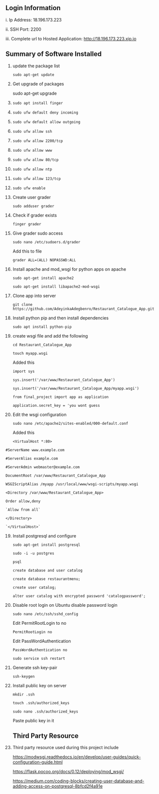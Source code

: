 <h2>Login Information</h2>

i. Ip Address: 18.196.173.223

ii. SSH Port: 2200

iii. Complete url to Hosted Application: http://18.196.173.223.xip.io


<h2>Summary of Software Installed</h2>

1. update the package list

    `sudo apt-get update`

2. Get upgrade of packages

    sudo apt-get upgrade

3. `sudo apt install finger`

4. `sudo ufw default deny incoming`

5. `sudo ufw default allow outgoing`

5. `sudo ufw allow ssh`

5. `sudo ufw allow 2200/tcp`

6. `sudo ufw allow www`

7. `sudo ufw allow 80/tcp`

8. `sudo ufw allow ntp`

9. `sudo ufw allow 123/tcp`

10. `sudo ufw enable`

11. Create user grader

	`sudo adduser grader`

12. Check if grader exists

	`finger grader`

13. Give grader sudo access

	`sudo nano /etc/sudoers.d/grader`

	Add this to file

	`grader ALL=(ALL) NOPASSWD:ALL`

14. Install apache and mod_wsgi for python apps on apache

	`sudo apt-get install apache2`

	`sudo apt-get install libapache2-mod-wsgi`

15. Clone app into server

	`git clone https://github.com/AdeyinkaAdegbenro/Restaurant_Catalogue_App.git`

16. Install python pip and then install dependencies

	`sudo apt install python-pip`

17. create wsgi file and add the following

  	`cd Restaurant_Catalogue_App`

  	`touch myapp.wsgi`

  	Added this

  	 `import sys`

  	 `sys.insert('/var/www/Restaurant_Catalogue_App')`

  	 `sys.insert('/var/www/Restaurant_Catalogue_App/myapp.wsgi')`

  	 `from final_project import app as application`

  	 `application.secret_key = 'you wont guess`

18. Edit the wsgi configuration

	`sudo nano /etc/apache2/sites-enabled/000-default.conf`

	Added this

	`<VirtualHost *:80>`

  `#ServerName www.example.com`

  `#ServerAlias example.com`

  `#ServerAdmin webmaster@example.com`

  `DocumentRoot /var/www/Restaurant_Catalogue_App`

  `WSGIScriptAlias /myapp /usr/local/www/wsgi-scripts/myapp.wsgi`

  `<Directory /var/www/Restaurant_Catalogue_App>`

   `Order allow,deny`

    `Allow from all`

  `</Directory>`

	`</VirtualHost>`
19. Install postgresql and configure

	`sudo apt-get install postgresql`

    `sudo -i -u postgres`

    `psql`

    `create database and user catalog`

    `create database restaurantmenu;`

    `create user catalog;`

    `alter user catalog with encrypted password 'catalogpassword';`

20. Disable root login on Ubuntu disable password login

  	`sudo nano /etc/ssh/sshd_config`

  	Edit PermitRootLogin to no

  	`PermitRootLogin no`

    Edit PassWordAuthentication

    `PassWordAuthentication no`

    `sudo service ssh restart`

21. Generate ssh key-pair 

    `ssh-keygen`


22. Install public key on server

    `mkdir .ssh`

    `touch .ssh/authorized_keys`

    `sudo nano .ssh/authorized_keys`

    Paste public key in it

    <h2>Third Party Resource</h2>

23. Third party resource used during this project include

    https://modwsgi.readthedocs.io/en/develop/user-guides/quick-configuration-guide.html

    https://flask.pocoo.org/docs/0.12/deploying/mod_wsgi/

    https://medium.com/coding-blocks/creating-user-database-and-adding-access-on-postgresql-8bfcd2f4a91e
